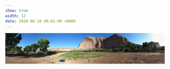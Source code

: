 ```yaml
---
show: true
width: 12
date: 2020-06-10 00:01:00 +0800
---
```


<div>
 <!--  <div class="banner" style="background-image: url('/assets/images/photos/IMG_7600_stitch.jpg');"></div>  -->
<img src="/assets/images/photos/IMG_7600_stitch.jpg" alt="Field Plot" class="w-100 rounded" data-toggle="tooltip" data-placement="top" title="Utah field plot">
 </div>
